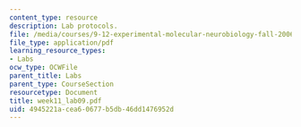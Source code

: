 ```yaml
---
content_type: resource
description: Lab protocols.
file: /media/courses/9-12-experimental-molecular-neurobiology-fall-2006/4945221acea60677b5db46dd1476952d_week11_lab09.pdf
file_type: application/pdf
learning_resource_types:
- Labs
ocw_type: OCWFile
parent_title: Labs
parent_type: CourseSection
resourcetype: Document
title: week11_lab09.pdf
uid: 4945221a-cea6-0677-b5db-46dd1476952d
---
```

